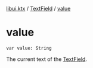 [libui.ktx](../index.md) / [TextField](index.md) / [value](./value.md)

# value

`var value: String`

The current text of the [TextField](index.md).

